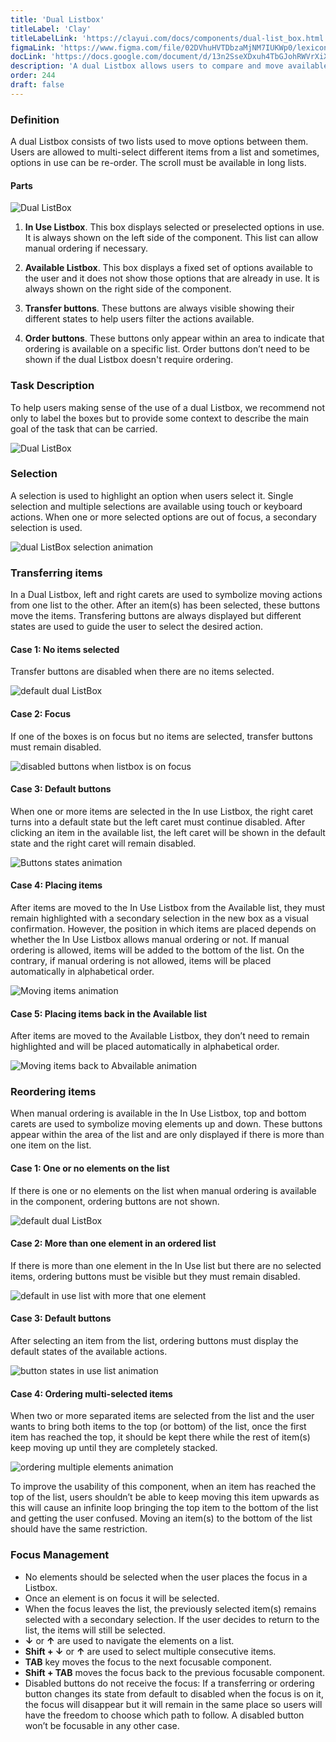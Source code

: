 ```yaml
---
title: 'Dual Listbox'
titleLabel: 'Clay'
titleLabelLink: 'https://clayui.com/docs/components/dual-list_box.html'
figmaLink: 'https://www.figma.com/file/02DVhuHVTDbzaMjNM7IUKWp0/lexicon?node-id=6020%3A9595'
docLink: 'https://docs.google.com/document/d/13n2SseXDxuh4TbGJohRWVrXiXQ9NRsTz5Uyy6GE5VFc/edit?usp=sharing'
description: 'A dual Listbox allows users to compare and move available and selected options between two lists.'
order: 244
draft: false
---
```


### Definition
A dual Listbox consists of two lists used to move options between them. Users are allowed to multi-select different items from a list and sometimes, options in use can be re-order. The scroll must be available in long lists.

#### Parts
![Dual ListBox](/images/lexicon/dualListBox.png)

1. **In Use Listbox**. This box displays selected or preselected options in use. It is always shown on the left side of the component. This list can allow manual ordering if necessary.

2. **Available Listbox**. This box displays a fixed set of options available to the user and it does not show those options that are already in use. It is always shown on the right side of the component.

3. **Transfer buttons**. These buttons are always visible showing their different states to help users filter the actions available.

4. **Order buttons**. These buttons only appear within an area to indicate that ordering is available on a specific list. Order buttons don’t need to be shown if the dual Listbox doesn't require ordering.

### Task Description
To help users making sense of the use of a dual Listbox, we recommend not only to label the boxes but to provide some context to describe the main goal of the task that can be carried.

![Dual ListBox](/images/lexicon/dualListBox-Task-Description.png)

### Selection
A selection is used to highlight an option when users select it. Single selection and multiple selections are available using touch or keyboard actions. When one or more selected options are out of focus, a secondary selection is used.

![dual ListBox selection animation](/images/lexicon/selection.gif)

### Transferring items
In a Dual Listbox, left and right carets are used to symbolize moving actions from one list to the other.  After an item(s) has been selected, these buttons move the items. Transfering buttons are always displayed but different states are used to guide the user to select the desired action.

#### Case 1: No items selected
Transfer buttons are disabled when there are no items selected.

![default dual ListBox](/images/lexicon/default-DualListBox.png)

#### Case 2: Focus
If one of the boxes is on focus but no items are selected, transfer buttons must remain disabled.

![disabled buttons when listbox is on focus](/images/lexicon/FocusButtonsState.png)

#### Case 3: Default buttons
When one or more items are selected in the In use Listbox, the right caret turns into a default state but the left caret must continue disabled. After clicking an item in the available list, the left caret will be shown in the default state and the right caret will remain disabled.

![Buttons states animation](/images/lexicon/DefaultButtons.gif)

#### Case 4: Placing items
After items are moved to the In Use Listbox from the Available list, they must remain highlighted with a secondary selection in the new box as a visual confirmation. However, the position in which items are placed depends on whether the In Use Listbox allows manual ordering or not. If manual ordering is allowed, items will be added to the bottom of the list. On the contrary, if manual ordering is not allowed, items will be placed automatically in alphabetical order.

![Moving items animation](/images/lexicon/movingItemsToInUse.gif)

#### Case 5: Placing items back in the Available list
After items are moved to the Available Listbox, they don’t need to remain highlighted and will be placed automatically in alphabetical order.

![Moving items back to Abvailable animation](/images/lexicon/itemsToAvailableList.gif)

### Reordering items
When manual ordering is available in the In Use Listbox, top and bottom carets are used to symbolize moving elements up and down. These buttons appear within the area of the list and are only displayed if there is more than one item on the list.

#### Case 1: One or no elements on the list
If there is one or no elements on the list when manual ordering is available in the component, ordering buttons are not shown.

![default dual ListBox](/images/lexicon/default-DualListBox.png)

#### Case 2:  More than one element in an ordered list

If there is more than one element in the In Use list but there are no selected items, ordering buttons must be visible but they must remain disabled.

![default in use list with more that one element](/images/lexicon/noSelectedItems.png)

#### Case 3: Default buttons
After selecting an item from the list, ordering buttons must display the default states of the available actions.

![button states in use list animation](/images/lexicon/statesSelectedItemInUse.gif)

#### Case 4: Ordering multi-selected items
When two or more separated items are selected from the list and the user wants to bring both items to the top (or bottom) of the list, once the first item has reached the top, it should be kept there while the rest of item(s) keep moving up until they are completely stacked.

![ordering multiple elements animation](/images/lexicon/orderingMultipleItems.gif)

To improve the usability of this component, when an item has reached the top of the list, users shouldn’t be able to keep moving this item upwards as this will cause an infinite loop bringing the top item to the bottom of the list and getting the user confused. Moving an item(s) to the bottom of the list should have the same restriction.

### Focus Management
- No elements should be selected when the user places the focus in a Listbox.
- Once an element is on focus it will be selected.
- When the focus leaves the list, the previously selected item(s) remains selected with a secondary selection. If the user decides to return to the list, the items will still be selected.
- **↓** or **↑** are used to navigate the elements on a list.
- **Shift + ↓** or **↑** are used to select multiple consecutive items.
- **TAB** key moves the focus to the next focusable component.
- **Shift + TAB** moves the focus back to the previous focusable component.
- Disabled buttons do not receive the focus: If a transferring or ordering button changes its state from default to disabled when the focus is on it, the focus will disappear but it will remain in the same place so users will have the freedom to choose which path to follow. A disabled button won’t be focusable in any other case.